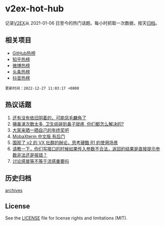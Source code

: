 # v2ex-hot-hub

 记录[V2EX](https://www.v2ex.com/)从 2021-01-06 日至今的热门话题。每小时抓取一次数据，按天[归档](archives)。
 
 ## 相关项目

- [GitHub热榜](https://github.com/lonnyzhang423/github-hot-hub)
- [知乎热榜](https://github.com/lonnyzhang423/zhihu-hot-hub)
- [微博热榜](https://github.com/lonnyzhang423/weibo-hot-hub)
- [头条热榜](https://github.com/lonnyzhang423/toutiao-hot-hub)
- [抖音热榜](https://github.com/lonnyzhang423/douyin-hot-hub)


 `更新时间：2022-12-27 11:03:17 +0800`

## 热议话题

1. [还有没有依旧阴着的，可能凤毛麟角了](https://www.v2ex.com/t/904717)
1. [擤鼻涕次数太多, 卫生纸碰到鼻子就疼, 你们都怎么解决的?](https://www.v2ex.com/t/904731)
1. [大家来晒一晒自己的年终奖吧](https://www.v2ex.com/t/904879)
1. [MobaXterm 中文版 有后门](https://www.v2ex.com/t/904721)
1. [围观了 v2 的 VX 社群的辦论，思考硬酷 R1 的使用场景](https://www.v2ex.com/t/904710)
1. [请教一下，你们写接口的时候如果传入参数不合法，返回的结果是直接提示参数非法还是报错？](https://www.v2ex.com/t/904703)
1. [讨论感冒等不等于流感重要吗](https://www.v2ex.com/t/904836)

## 历史归档

[archives](archives)

## License

See the [LICENSE](LICENSE) file for license rights and limitations (MIT).

